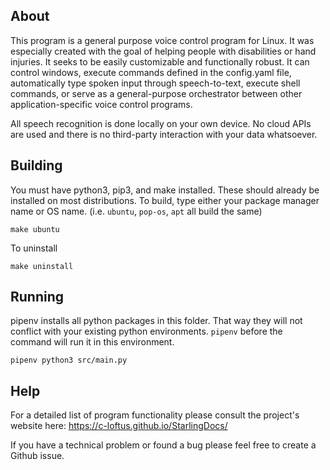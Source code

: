 ## About
This program is a general purpose voice control program for Linux. It was especially created with the goal of helping people with disabilities or hand injuries.  It seeks to be easily customizable  and functionally robust. It can control  windows, execute commands defined in the config.yaml  file,  automatically type spoken input through speech-to-text, execute shell commands,  or serve as a general-purpose orchestrator between other application-specific voice control programs.

All speech recognition is done locally on your own device. No cloud APIs are used and there is no third-party interaction with your data whatsoever.
## Building
You must have python3, pip3, and make installed. These should already be installed on most distributions. 
To build, type either your package manager name or OS name. (i.e. `ubuntu`, `pop-os`, `apt` all build the same)
```
make ubuntu 
```
To uninstall
```
make uninstall
```
## Running
pipenv installs all python packages in this folder. That way they will not conflict with your existing python environments. `pipenv` before the command will run it in this environment.
```
pipenv python3 src/main.py
```
## Help
For a detailed list of program functionality please consult the project's website here: https://c-loftus.github.io/StarlingDocs/

If you have a technical problem or found a bug please feel free to create a Github issue.


